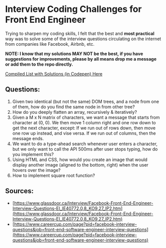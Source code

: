 # Interview Coding Challenges for Front End Engineer
Trying to sharpen my coding skills, I felt that the best and **most practical** way was to solve some of the interview questions circulating on the internet from companies like Facebook, Airbnb, etc.

**NOTE: I know that my solutions MAY NOT be the best, if you have suggestions for improvements, please by all means drop me a message or add them to the repo directly.**

[Compiled List with Solutions (in Codepen) Here](https://shan-du.github.io/interview-coding-challenges/solutions/)

## Questions:
1. Given two identical (but not the same) DOM trees, and a node from one of them, how do you find the same node in from other tree?
2. How do you deeply flatten an array, recursively & iteratively?
3. Given a M x N matrix of characters, we want a message that starts from character at (0, 0).
      We then move 1 column right and one row down to get the next character, except:
      If we run out of rows down, then move one row up instead, and vise versa.
      If we run out of columns, then the message ends.
4. We want to do a type-ahead search whenever user enters a character, but we only want to call the API 500ms after user stops typing, how do you implement this?
5. Using HTML and CSS, how would you create an image that would display another image (aligned to the bottom, right) when the user hovers over the image?
6. How to implement square root function?

## Sources:

* [https://www.glassdoor.ca/Interview/Facebook-Front-End-Engineer-Interview-Questions-EI_IE40772.0,8_KO9,27_IP2.htm](https://www.glassdoor.ca/Interview/Facebook-Front-End-Engineer-Interview-Questions-EI_IE40772.0,8_KO9,27_IP2.htm)
* [https://www.careercup.com/page?pid=facebook-interview-questions&job=front-end-software-engineer-interview-questions](https://www.careercup.com/page?pid=facebook-interview-questions&job=front-end-software-engineer-interview-questions)
